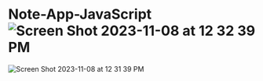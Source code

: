 # Note-App-JavaScript![Screen Shot 2023-11-08 at 12 32 39 PM](https://github.com/abiribahullas7766/Note-App-JavaScript/assets/54986400/2ca3d9b1-a5db-4b0e-bf22-986366020d8b)
![Screen Shot 2023-11-08 at 12 31 39 PM](https://github.com/abiribahullas7766/Note-App-JavaScript/assets/54986400/94a7cfd8-574e-414e-89f3-fc361b45acd8)
